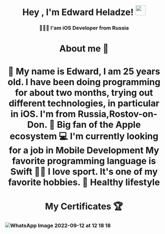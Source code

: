 <h1 align="center">Hey 
, I'm Edward Heladze!<a href="https://snipp.ru/handbk/emoji target="_blank""></a> 
<img src="https://github.com/blackcater/blackcater/raw/main/images/Hi.gif" height="32"/></h1>
<h3 align="center"> 👨🏻‍💻 I'am iOS Developer from Russia </h3>
<h1 align="center">About me 💬
<h1 align="center"> 🚀  My name is Edward, I am 25 years old. 
I have been doing programming for about two months, trying out different technologies, in particular in iOS.
I'm from Russia,Rostov-on-Don.
  🍏 Big fan of the Apple ecosystem
💻 I'm currently looking for a job in Mobile Development
  My favorite programming language is Swift
  🏋️‍♀️	I love sport. It's one of my favorite hobbies.
  🥑	Healthy lifestyle</h3>


<h1 align="center">My Certificates 🏆</a>
<h3 align="center
           
![WhatsApp Image 2022-09-12 at 12 18 22](https://user-images.githubusercontent.com/94724654/189617975-70c5a008-e958-411a-895e-56bd99b3c450.jpeg)
![WhatsApp Image 2022-09-12 at 12 18 18](https://user-images.githubusercontent.com/94724654/189618000-f9458549-b5ab-4129-b993-6fe98186b366.jpeg)
